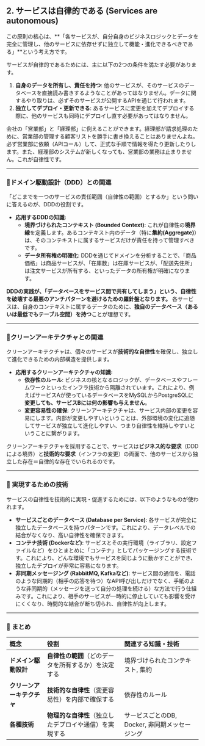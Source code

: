 ## 2. サービスは自律的である (Services are autonomous)

この原則の核心は、**「各サービスが、自分自身のビジネスロジックとデータを完全に管理し、他のサービスに依存せずに独立して機能・進化できるべきである」**という考え方です。

サービスが自律的であるためには、主に以下の2つの条件を満たす必要があります。
1.  **自身のデータを所有し、責任を持つ**: 他のサービスが、そのサービスのデータベースを直接読み書きするようなことがあってはなりません。データに関するやり取りは、必ずそのサービスが公開するAPIを通じて行われます。
2.  **独立してデプロイ・更新できる**: あるサービスに変更を加えてデプロイする際に、他のサービスも同時にデプロイし直す必要があってはなりません。

会社の「営業部」と「経理部」に例えることができます。経理部が請求処理のために、営業部の管理する顧客リストを勝手に書き換えることはありませんよね。必ず営業部に依頼（APIコール）して、正式な手順で情報を得たり更新したりします。また、経理部のシステムが新しくなっても、営業部の業務は止まりません。これが自律性です。


---

### 👑ドメイン駆動設計（DDD）との関連

「どこまでを一つのサービスの責任範囲（自律性の範囲）とするか」という問いに答えるのが、DDDの役割です。

* **応用するDDDの知識:**
    * **境界づけられたコンテキスト (Bounded Context)**: これが自律性の**境界線**を定義します。あるコンテキスト内のデータ（特に**集約(Aggregate)**）は、そのコンテキストに属するサービスだけが責任を持って管理すべきです。
    * **データ所有権の明確化**: DDDを通じてドメインを分析することで、「商品価格」は商品サービスが、「在庫数」は在庫サービスが、「配送先住所」は注文サービスが所有する、といったデータの所有権が明確になります。

**DDDの実践が、「データベースをサービス間で共有してしまう」という、自律性を破壊する最悪のアンチパターンを避けるための羅針盤となります。** 各サービスは、自身のコンテキストに属するデータのために、**独自のデータベース（あるいは最低でもテーブル空間）を持つ**ことが理想です。

---

### 👑クリーンアーキテクチャとの関連

クリーンアーキテクチャは、個々のサービスが**技術的な自律性**を確保し、独立して進化できるための内部構造を提供します。

* **応用するクリーンアーキテクチャの知識:**
    * **依存性のルール**: ビジネスの核となるロジックが、データベースやフレームワークといったインフラ技術から隔離されています。これにより、例えばサービスAが使っているデータベースをMySQLからPostgreSQLに**変更しても、サービスBには何の影響も与えません**。
    * **変更容易性の確保**: クリーンアーキテクチャは、サービス内部の変更を容易にします。内部が変更しやすいということは、外部環境の変化に追随してサービスが独立して進化しやすい、つまり自律性を維持しやすいということに繋がります。

クリーンアーキテクチャを採用することで、サービスは**ビジネス的な要求**（DDDによる境界）と**技術的な要求**（インフラの変更）の両面で、他のサービスから独立した存在＝自律的な存在でいられるのです。

---

### 👑 実現するための技術

サービスの自律性を技術的に実現・促進するためには、以下のようなものが使われます。

* **サービスごとのデータベース (Database per Service)**: 各サービスが完全に独立したデータベースを持つパターンです。これにより、データレベルでの結合がなくなり、高い自律性を確保できます。
* **コンテナ技術 (Dockerなど)**: サービスとその実行環境（ライブラリ、設定ファイルなど）をひとまとめに「コンテナ」としてパッケージングする技術です。これにより、どんな環境でもサービスを同じように動かすことができ、独立したデプロイが非常に容易になります。
* **非同期メッセージング (RabbitMQ, Kafkaなど)**: サービス間の通信を、電話のような同期的（相手の応答を待つ）なAPI呼び出しだけでなく、手紙のような非同期的（メッセージを送って自分の処理を続ける）な方法で行う仕組みです。これにより、相手のサービスが一時的に停止していても影響を受けにくくなり、時間的な結合が断ち切られ、自律性が向上します。

---

### 👑 まとめ

| 概念 | 役割 | 関連する知識・技術 |
| :--- | :--- | :--- |
| **ドメイン駆動設計** | **自律性の範囲**（どのデータを所有するか）を決定する | 境界づけられたコンテキスト, 集約 |
| **クリーンアーキテクチャ** | **技術的な自律性**（変更容易性）を内部で確保する | 依存性のルール |
| **各種技術** | **物理的な自律性**（独立したデプロイや通信）を実現する | サービスごとのDB, Docker, 非同期メッセージング |
